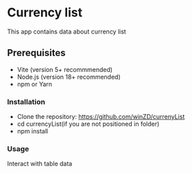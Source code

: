 # Currency list

This app contains data about currency list

## Prerequisites

- Vite (version 5+ recommmended)
- Node.js (version 18+ recommended)
- npm or Yarn

### Installation

- Clone the repository: https://github.com/winZD/currenyList
- cd currencyList(if you are not positioned in folder)
- npm install

### Usage

Interact with table data
